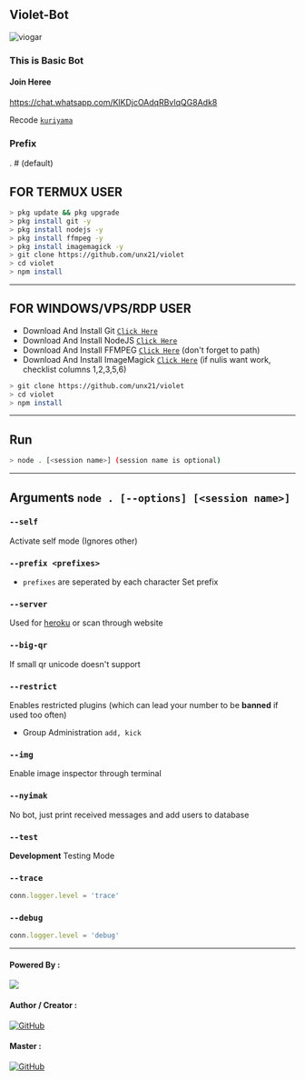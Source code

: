 ## Violet-Bot
![viogar](https://user-images.githubusercontent.com/84166927/128629420-68e083f9-a467-4058-b56c-ca9ef225c544.png)


### This is Basic Bot

#### Join Heree
https://chat.whatsapp.com/KlKDjcOAdqRBvIqQG8Adk8

Recode [`kuriyama`](https://GitHub.com/Kokoronationz/kuriyama)

### Prefix
. # (default)

## FOR TERMUX USER

```bash
> pkg update && pkg upgrade
> pkg install git -y
> pkg install nodejs -y
> pkg install ffmpeg -y
> pkg install imagemagick -y
> git clone https://github.com/unx21/violet
> cd violet
> npm install
```

---------

## FOR WINDOWS/VPS/RDP USER

* Download And Install Git [`Click Here`](https://git-scm.com/downloads)
* Download And Install NodeJS [`Click Here`](https://nodejs.org/en/download)
* Download And Install FFMPEG [`Click Here`](https://ffmpeg.org/download.html) (don't forget to path)
* Download And Install ImageMagick [`Click Here`](https://imagemagick.org/script/download.php) (if nulis want work,  checklist columns 1,2,3,5,6)

```bash
> git clone https://github.com/unx21/violet
> cd violet
> npm install
```

---------

## Run

```bash
> node . [<session name>] (session name is optional)

```

---------

## Arguments `node . [--options] [<session name>]`

### `--self`

Activate self mode (Ignores other)

### `--prefix <prefixes>`

* `prefixes` are seperated by each character
Set prefix

### `--server`

Used for [heroku](https://heroku.com/) or scan through website

### `--big-qr`

If small qr unicode doesn't support

### `--restrict`

Enables restricted plugins (which can lead your number to be **banned** if used too often)

* Group Administration `add, kick`

### `--img`

Enable image inspector through terminal

### `--nyimak`

No bot, just print received messages and add users to database

### `--test`

**Development** Testing Mode

### `--trace`

```js
conn.logger.level = 'trace'
```

### `--debug`

```js
conn.logger.level = 'debug'
```

---------

#### Powered By :
<a href="https://api.xteam.xyz"><img src="https://img.shields.io/badge/XTEAM%20-%23121011.svg?&style=for-the-badge&logo=&logoColor=white"/></a>

#### Author / Creator : 
<a href="https://github.com/Nurutomo/wabot-aq"><img alt="GitHub" src="https://img.shields.io/badge/NURUTOMO%20-%23121011.svg?&style=for-the-badge&logo=github&logoColor=white"/></a>

#### Master : 
<a href="https://github.com/unx21/violet"><img alt="GitHub" src="https://img.shields.io/badge/UNX%20-%23121011.svg?&style=for-the-badge&logo=github&logoColor=white"/></a>
